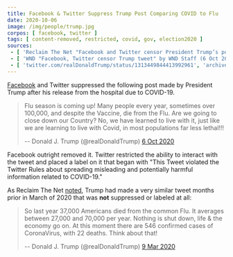 ```yaml
---
title: Facebook & Twitter Suppress Trump Post Comparing COVID to Flu
date: 2020-10-06
image: /img/people/trump.jpg
corpos: [ facebook, twitter ]
tags: [ content-removed, restricted, covid, gov, election2020 ]
sources:
 - [ 'Reclaim The Net "Facebook and Twitter censor President Trump’s post comparing COVID-19 to flu" by Naga Pramod (6 Oct 2020)', 'reclaimthenet.org/facebook-and-twitter-censor-trump-comparing-covid-19-to-flu/' ]
 - [ 'WND "Facebook, Twitter censor Trump tweet" by WND Staff (6 Oct 2020)', 'archive.is/T7X5l' ]
 - [ 'twitter.com/realDonaldTrump/status/1313449844413992961', 'archive.is/c7ViI' ]
---
```


[Facebook](/facebook/) and Twitter suppressed the following post
made by President Trump after his release from the hospital due to COVID-19.

> Flu season is coming up! Many people every year, sometimes over 100,000, and
> despite the Vaccine, die from the Flu. Are we going to close down our
> Country? No, we have learned to live with it, just like we are learning to
> live with Covid, in most populations far less lethal!!!
>
> -- Donald J. Trump (@realDonaldTrump) [6 Oct 2020](https://archive.is/c7ViI)

Facebook outright removed it. Twitter restricted the ability to interact with
the tweet and placed a label on it that began with "This Tweet violated the
Twitter Rules about spreading misleading and potentially harmful information
related to COVID-19."

As Reclaim The Net
[noted](https://reclaimthenet.org/facebook-and-twitter-censor-trump-comparing-covid-19-to-flu/),
Trump had made a very similar tweet months prior in March of 2020 that was
**not** suppressed or labeled at all:

> So last year 37,000 Americans died from the common Flu. It averages between
> 27,000 and 70,000 per year. Nothing is shut down, life & the economy go on.
> At this moment there are 546 confirmed cases of CoronaVirus, with 22 deaths.
> Think about that!
>
> -- Donald J. Trump (@realDonaldTrump) [9 Mar 2020](https://archive.is/64rC4)
